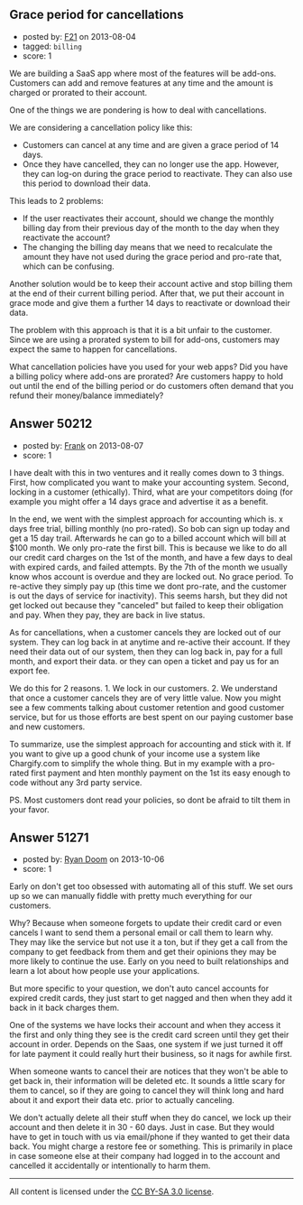 ## Grace period for cancellations

- posted by: [F21](https://stackexchange.com/users/-1/13598-f21) on 2013-08-04
- tagged: `billing`
- score: 1

We are building a SaaS app where most of the features will be add-ons. Customers can add and remove features at any time and the amount is charged or prorated to their account.

One of the things we are pondering is how to deal with cancellations.

We are considering a cancellation policy like this:

 - Customers can cancel at any time and are given a grace period of 14 days.
 - Once they have cancelled, they can no longer use the app. However, they can log-on during the grace period to reactivate. They can also use this period to download their data.

This leads to 2 problems:

 - If the user reactivates their account, should we change the monthly billing day from their previous day of the month to the day when they reactivate the account?
 - The changing the billing day means that we need to recalculate the amount they have not used during the grace period and pro-rate that, which can be confusing.

Another solution would be to keep their account active and stop billing them at the end of their current billing period. After that, we put their account in grace mode and give them a further 14 days to reactivate or download their data.

The problem with this approach is that it is a bit unfair to the customer. Since we are using a prorated system to bill for add-ons, customers may expect the same to happen for cancellations.

What cancellation policies have you used for your web apps? Did you have a billing policy where add-ons are prorated? Are customers happy to hold out until the end of the billing period or do customers often demand that you refund their money/balance immediately?


## Answer 50212

- posted by: [Frank](https://stackexchange.com/users/-1/4858-frank) on 2013-08-07
- score: 1

I have dealt with this in two ventures and it really comes down to 3 things.  First, how complicated you want to make your accounting system.  Second, locking in a customer (ethically).  Third, what are your competitors doing (for example you might offer a 14 days grace and advertise it as a benefit. 

In the end, we went with the simplest approach for accounting which is.  x days free trial, billing monthly (no pro-rated).  So bob can sign up today and get a 15 day trail.  Afterwards he can go to a billed account which will bill at $100 month.  We only pro-rate the first bill.  This is because we like to do all our credit card charges on the 1st of the month, and have a few days to deal with expired cards, and failed attempts.  By the 7th of the month we usually know whos account is overdue and they are locked out.  No grace period.  To re-active they simply pay up (this time we dont pro-rate, and the customer is out the days of service for inactivity).  This seems harsh, but they did not get locked out because they "canceled" but failed to keep their obligation and pay.   When they pay, they are back in live status. 

As for cancellations, when a customer cancels they are locked out of our system.  They can log back in at anytime and re-active their account.  If they need their data out of our system, then they can log back in, pay for a full month, and export their data. or they can open a ticket and pay us for an export fee. 

We do this for 2 reasons.  1. We lock in our customers.  2. We understand that once a customer cancels they are of very little value.  Now you might see a few comments talking about customer retention and good customer service, but for us those efforts are best spent on our paying customer base and new customers. 

To summarize, use the simplest approach for accounting and stick with it.   If you want to give up a good chunk of your income use a system like Chargify.com to simplify the whole thing.  But in my example with a pro-rated first payment and hten monthly payment on the 1st its easy enough to code without any 3rd party service. 

PS. Most customers dont read your policies, so dont be afraid to tilt them in your favor. 


## Answer 51271

- posted by: [Ryan Doom](https://stackexchange.com/users/-1/5655-ryan-doom) on 2013-10-06
- score: 1

<p>Early on don't get too obsessed with automating all of this stuff.  We set ours up so we can manually fiddle with pretty much everything for our customers.</p>

<p>Why? Because when someone forgets to update their credit card or even cancels I want to send them a personal email or call them to learn why. They may like the service but not use it a ton, but if they get a call from the company to get feedback from them and get their opinions they may be more likely to continue the use.  Early on you need to built relationships and learn a lot about how people use your applications.</p>

<p>But more specific to your question, we don't auto cancel accounts for expired credit cards, they just start to get nagged and then when they add it back in it back charges them. </p>

<p>One of the systems we have locks their account and when they access it the first and only thing they see is the credit card screen until they get their account in order. Depends on the Saas, one system if we just turned it off for late payment it could really hurt their business, so it nags for awhile first.</p>

<p>When someone wants to cancel their are notices that they won't be able to get back in, their information will be deleted etc.  It sounds a little scary for them to cancel, so if they are going to cancel they will think long and hard about it and export their data etc. prior to actually canceling.</p>

<p>We don't actually delete all their stuff when they do cancel, we lock up their account and then delete it in 30 - 60 days. Just in case. But they would have to get in touch with us via email/phone if they wanted to get their data back. You might charge a restore fee or something. This is primarily in place in case someone else at their company had logged in to the account and cancelled it accidentally or intentionally to harm them.</p>




---

All content is licensed under the [CC BY-SA 3.0 license](https://creativecommons.org/licenses/by-sa/3.0/).

